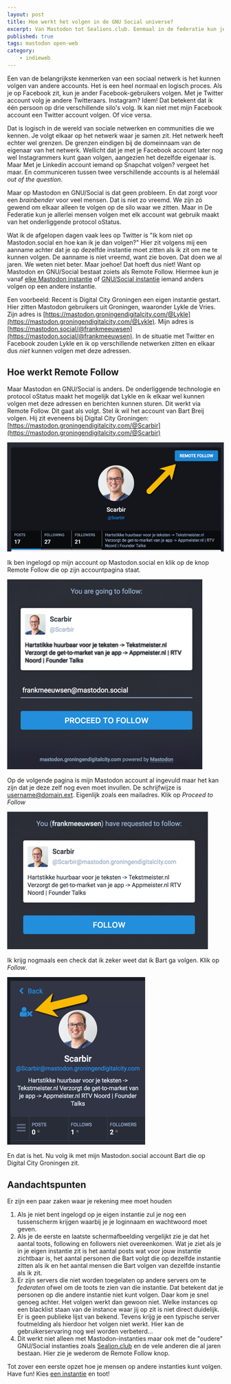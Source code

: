 ```yaml
---
layout: post
title: Hoe werkt het volgen in de GNU Social universe?
excerpt: Van Mastodon tot Sealions.club. Eenmaal in de federatie kun je allerlei mensen volgen. Ongeacht waar je start
published: true
tags: mastodon open-web
category: 
    - indieweb
---
```


Een van de belangrijkste kenmerken van een sociaal netwerk is het kunnen volgen van andere accounts. Het is een heel normaal en logisch proces. Als je op Facebook zit, kun je ander Facebook-gebruikers volgen. Met je Twitter account volg je andere Twitteraars. Instagram? Idem!
Dat betekent dat ik één persoon op drie verschillende silo's volg. Ik kan niet met mijn Facebook account een Twitter account volgen. Of vice versa. 

Dat is logisch in de wereld van sociale netwerken en communities die we kennen. Je volgt elkaar op het netwerk waar je samen zit. Het netwerk heeft echter wel grenzen. De grenzen eindigen bij de domeinnaam van de eigenaar van het netwerk. Wellicht dat je met je Facebook account later nog wel Instagrammers kunt gaan volgen, aangezien het dezelfde eigenaar is. Maar Met je Linkedin account iemand op Snapchat volgen? vergeet het maar. En communiceren tussen twee verschillende accounts is al helemáál *out of the question*.

Maar op Mastodon en GNU/Social is dat geen probleem. En dat zorgt voor een *brainbender* voor veel mensen. Dat is niet zo vreemd. We zijn zó gewend om elkaar alleen te volgen op de silo waar we zitten. Maar in De Federatie kun je allerlei mensen volgen met elk account wat gebruik maakt van het onderliggende protocol oStatus.

Wat ik de afgelopen dagen vaak lees op Twitter is "Ik kom niet op Mastodon.social en hoe kan ik je dan volgen?" Hier zit volgens mij een aanname achter dat je op dezelfde instantie moet zitten als ik zit om me te kunnen volgen. De aanname is niet vreemd, want zie boven. Dat doen we al jaren. We weten niet beter. Maar joehoe! Dat hoeft dus niet! Want op Mastodon en GNU/Social bestaat zoiets als Remote Follow. Hiermee kun je vanaf [elke Mastodon instantie](https://instances.mastodon.xyz/) of [GNU/Social instantie](http://skilledtests.com/wiki/List_of_Independent_GNU_social_Instances) iemand anders volgen op een andere instantie.

Een voorbeeld: Recent is Digital City Groningen een eigen instantie gestart. Hier zitten Mastodon gebruikers uit Groningen, waaronder Lykle de Vries. Zijn adres is [https://mastodon.groningendigitalcity.com/@Lykle](https://mastodon.groningendigitalcity.com/@Lykle). Mijn adres is [https://mastodon.social/@frankmeeuwsen](https://mastodon.social/@frankmeeuwsen). In de situatie met Twitter en Facebook zouden Lykle en ik op verschillende netwerken zitten en elkaar dus *niet* kunnen volgen met deze adressen. 


## Hoe werkt Remote Follow
Maar Mastodon en GNU/Social is anders. De onderliggende technologie en protocol oStatus maakt het mogelijk dat Lykle en ik elkaar wel kunnen volgen met deze adressen en berichten kunnen sturen. Dit werkt via Remote Follow. Dit gaat als volgt. Stel ik wil het account van Bart Breij volgen. Hij zit eveneens bij Digital City Groningen: [https://mastodon.groningendigitalcity.com/@Scarbir](https://mastodon.groningendigitalcity.com/@Scarbir)

![<>](/images/scarbir.png "Scarbir")

Ik ben ingelogd op mijn account op Mastodon.social en klik op de knop Remote Follow die op zijn accountpagina staat.

![<>](/images/scrf.png "Remote Follow")

Op de volgende pagina is mijn Mastodon account al ingevuld maar het kan zijn dat je deze zelf nog even moet invullen. De schrijfwijze is username@domain.ext. Eigenlijk zoals een mailadres. Klik op *Proceed to Follow*

![<>](/images/follow.png "Remote Follow")

Ik krijg nogmaals een check dat ik zeker weet dat ik Bart ga volgen. Klik op *Follow*.

![<>](/images/Scarbirfollows.png "Done")

En dat is het. Nu volg ik met mijn Mastodon.social account Bart die op Digital City Groningen zit. 

## Aandachtspunten

Er zijn een paar zaken waar je rekening mee moet houden

1. Als je niet bent ingelogd op je eigen instantie zul je nog een tussenscherm krijgen waarbij je je loginnaam en wachtwoord moet geven. 
2. Als je de eerste en laatste schermafbeelding vergelijkt zie je dat het aantal toots, following en followers niet overeenkomen. Wat je ziet als je in je eigen instantie zit is het aantal posts wat voor jouw instantie zichtbaar is, het aantal personen die Bart volgt die op dezelfde instantie zitten als ik en het aantal mensen die Bart volgen van dezelfde instantie als ik zit. 
3. Er zijn servers die niet worden toegelaten op andere servers om te *federaten* ofwel om de toots te zien van die instantie. Dat betekent dat je personen op die andere instantie niet kunt volgen. Daar kom je snel genoeg achter. Het volgen werkt dan gewoon niet. Welke instances op een blacklist staan van de instance waar jij op zit is niet direct duidelijk. Er is geen publieke lijst van bekend. Tevens krijg je een typische server foutmelding als hierdoor het volgen niet werkt. Hier kan de gebruikerservaring nog wel worden verbeterd...
3. Dit werkt niet alleen met Mastodon-instanties maar ook met de "oudere" GNU/Social instanties zoals [Sealion.club](https://sealion.club) en de vele anderen die al jaren bestaan. Hier zie je wederom de Remote Follow knop.

Tot zover een eerste opzet hoe je mensen op andere instanties kunt volgen. Have fun! Kies [een instantie](https://instances.mastodon.xyz/) en toot! 
  